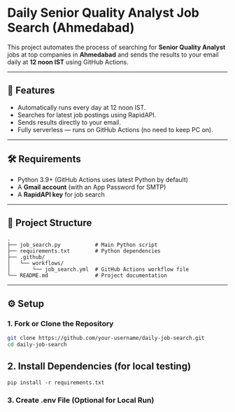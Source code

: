 # Daily Senior Quality Analyst Job Search (Ahmedabad)

This project automates the process of searching for **Senior Quality Analyst** jobs at top companies in **Ahmedabad** and sends the results to your email daily at **12 noon IST** using GitHub Actions.

---

## 📌 Features
- Automatically runs every day at 12 noon IST.
- Searches for latest job postings using RapidAPI.
- Sends results directly to your email.
- Fully serverless — runs on GitHub Actions (no need to keep PC on).

---

## 🛠️ Requirements
- Python 3.9+ (GitHub Actions uses latest Python by default)
- A **Gmail account** (with an App Password for SMTP)
- A **RapidAPI key** for job search

---

## 📂 Project Structure
```text
.
├── job_search.py           # Main Python script
├── requirements.txt        # Python dependencies
├── .github/
│   └── workflows/
│       └── job_search.yml  # GitHub Actions workflow file
└── README.md               # Project documentation

```
------------------------------------------------

## ⚙️ Setup

### 1. Fork or Clone the Repository
```bash
git clone https://github.com/your-username/daily-job-search.git
cd daily-job-search
```
## 2. Install Dependencies (for local testing)

``` pip install -r requirements.txt ```

### 3. Create .env File (Optional for Local Run)



